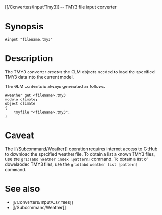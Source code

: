 [[/Converters/Input/Tmy3]] -- TMY3 file input converter

# Synopsis

~~~
#input "filename.tmy3"
~~~

# Description

The TMY3 converter creates the GLM objects needed to load the specified TMY3 data into the current model.

The GLM contents is always generated as follows:

~~~
#weather get <filename>.tmy3
module climate;
object climate 
{
	tmyfile "<filename>.tmy3";
}
~~~

# Caveat

The [[/Subcommand/Weather]] operation requires internet access to GitHub to download the specified weather file.  To obtain a list a known TMY3 files, use the `gridlabd weather index [pattern]` command.  To obtain a list of downlaoded TMY3 files, use the `gridlabd weather list [pattern]` command.

# See also

* [[/Converters/Input/Csv_files]]
* [[/Subcommand/Weather]]
